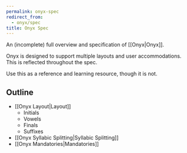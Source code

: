 ```yaml
---
permalink: onyx-spec
redirect_from:
  - onyx/spec
title: Onyx Spec
---
```

An (incomplete) full overview and specification of [[Onyx|Onyx]].

Onyx is designed to support multiple layouts and user accommodations. This is reflected throughout the spec.

Use this as a reference and learning resource, though it is not.

## Outline

- [[Onyx Layout|Layout]]
  - Initials
  - Vowels
  - Finals
  - Suffixes
- [[Onyx Syllabic Splitting|Syllabic Splitting]]
- [[Onyx Mandatories|Mandatories]]
